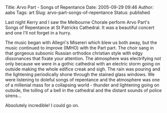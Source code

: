 Title: Arvo Part - Songs of Repentance
Date: 2005-09-29 09:46
Author: aabs
Tags: art
Slug: arvo-part-songs-of-repentance
Status: published

Last night Kerry and I saw the Melbourne Chorale perform Arvo Part's Songs of Repentance at St Patricks Cathedral. It was a beautiful concert and one I'll not forget in a hurry.

The music began with Allegri's Misereri which blew us both away, but the music continued to improve (IMHO) with the Part part. The choir sang in that gorgeous subsonic Russian orthodox christian style with edgy dissonances that fixate your attention. The atmosphere was electrifying not only because we were in a gothic cathedral with an electric storm going on outside making the whole edifice creak and sigh. The rain was pouring and the lightening periodically shone through the stained glass windows. We were listening to doleful songs of repentance and the atmosphere was one of a millenial mass for a collapsing world - thunder and lightening going on outside, the tolling of a bell in the cathedral and the distant sounds of police sirens...

Absolutely incredible! I could go on.
